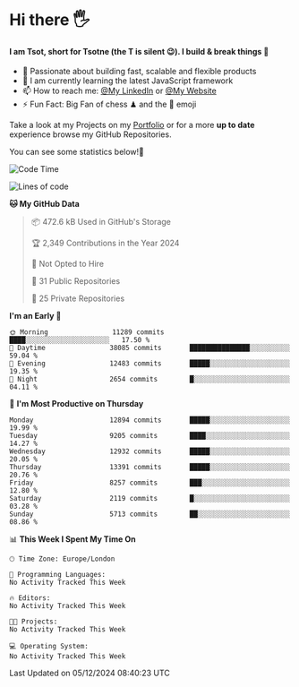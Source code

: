 # Hi there :raised_hand_with_fingers_splayed:
#### I am Tsot, short for Tsotne (the T is silent :wink:). I build & break things :space_invader:
- :telescope: Passionate about building fast, scalable and flexible products
- :seedling: I am currently learning the latest JavaScript framework 
- :mailbox: How to reach me: [@My LinkedIn](https://www.linkedin.com/in/tsotne-gvadzabia/) or [@My Website](https://tsotne.co.uk/contact)
- :zap: Fun Fact: Big Fan of chess ♟ and the 👾 emoji

Take a look at my Projects on my [Portfolio](https://tsotne.co.uk/) or for a more **up to date** experience browse my GitHub Repositories.

You can see some statistics below!:space_invader:
<!--START_SECTION:waka-->
![Code Time](http://img.shields.io/badge/Code%20Time-761%20hrs%202%20mins-blue)

![Lines of code](https://img.shields.io/badge/From%20Hello%20World%20I%27ve%20Written-23.0%20million%20lines%20of%20code-blue)

**🐱 My GitHub Data** 

> 📦 472.6 kB Used in GitHub's Storage 
 > 
> 🏆 2,349 Contributions in the Year 2024
 > 
> 🚫 Not Opted to Hire
 > 
> 📜 31 Public Repositories 
 > 
> 🔑 25 Private Repositories 
 > 
**I'm an Early 🐤** 

```text
🌞 Morning                11289 commits       ████░░░░░░░░░░░░░░░░░░░░░   17.50 % 
🌆 Daytime                38085 commits       ███████████████░░░░░░░░░░   59.04 % 
🌃 Evening                12483 commits       █████░░░░░░░░░░░░░░░░░░░░   19.35 % 
🌙 Night                  2654 commits        █░░░░░░░░░░░░░░░░░░░░░░░░   04.11 % 
```
📅 **I'm Most Productive on Thursday** 

```text
Monday                   12894 commits       █████░░░░░░░░░░░░░░░░░░░░   19.99 % 
Tuesday                  9205 commits        ████░░░░░░░░░░░░░░░░░░░░░   14.27 % 
Wednesday                12932 commits       █████░░░░░░░░░░░░░░░░░░░░   20.05 % 
Thursday                 13391 commits       █████░░░░░░░░░░░░░░░░░░░░   20.76 % 
Friday                   8257 commits        ███░░░░░░░░░░░░░░░░░░░░░░   12.80 % 
Saturday                 2119 commits        █░░░░░░░░░░░░░░░░░░░░░░░░   03.28 % 
Sunday                   5713 commits        ██░░░░░░░░░░░░░░░░░░░░░░░   08.86 % 
```


📊 **This Week I Spent My Time On** 

```text
🕑︎ Time Zone: Europe/London

💬 Programming Languages: 
No Activity Tracked This Week

🔥 Editors: 
No Activity Tracked This Week

🐱‍💻 Projects: 
No Activity Tracked This Week

💻 Operating System: 
No Activity Tracked This Week
```


 Last Updated on 05/12/2024 08:40:23 UTC
<!--END_SECTION:waka-->
